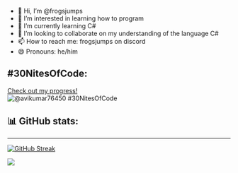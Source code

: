 - 👋 Hi, I’m @frogsjumps
- 👀 I’m interested in learning how to program
- 🌱 I’m currently learning C#
- 💞️ I’m looking to collaborate on my understanding of the language C#
- 📫 How to reach me: frogsjumps on discord
- 😄 Pronouns: he/him


## #30NitesOfCode:
  [Check out my progress!](https://www.codedex.io/@avikumar76450/30-nites-of-code)  
  ![@avikumar76450 #30NitesOfCode](https://www.codedex.io/api/petStatus?user=avikumar76450)

## 📊 GitHub stats:
--------------------------------
[![GitHub Streak](https://github-readme-streak-stats.herokuapp.com?user=frogsjumps&theme=javascript-dark)](https://git.io/streak-stats)















<a href="https://visitcount.itsvg.in">
  <img src="https://visitcount.itsvg.in/api?id=frogsjumps&label=Profile%20Views&color=0&icon=0&pretty=false" />
</a>
